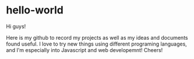 # hello-world

Hi guys!

Here is my github to record my projects as well as my ideas and documents found useful. I love to try new things using different programing languages, and I'm especially into Javascript and web developemnt! Cheers!
